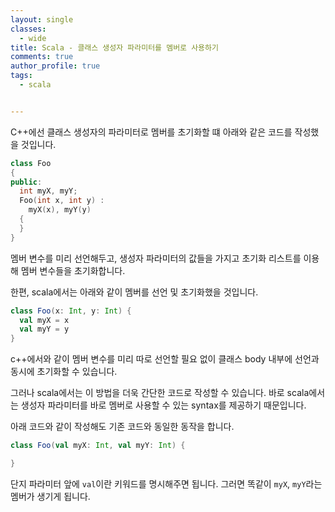 ```yaml
---
layout: single
classes:
  - wide
title: Scala - 클래스 생성자 파라미터를 멤버로 사용하기
comments: true
author_profile: true
tags:
  - scala


---
```


C++에선 클래스 생성자의 파라미터로 멤버를 초기화할 떄 아래와 같은 코드를 작성했을 것입니다.

~~~c++
class Foo
{
public:
  int myX, myY;
  Foo(int x, int y) :
    myX(x), myY(y)
  {
  }
}
~~~

멤버 변수를 미리 선언해두고, 생성자 파라미터의 값들을 가지고 초기화 리스트를 이용해 멤버 변수들을 초기화합니다.

한편, scala에서는 아래와 같이 멤버를 선언 및 초기화했을 것입니다.

~~~scala
class Foo(x: Int, y: Int) {
  val myX = x
  val myY = y
}
~~~

c++에서와 같이 멤버 변수를 미리 따로 선언할 필요 없이 클래스 body 내부에 선언과 동시에 초기화할 수 있습니다.

그러나 scala에서는 이 방법을 더욱 간단한 코드로 작성할 수 있습니다.
바로 scala에서는 생성자 파라미터를 바로 멤버로 사용할 수 있는 syntax를 제공하기 때문입니다.

아래 코드와 같이 작성해도 기존 코드와 동일한 동작을 합니다.

~~~scala
class Foo(val myX: Int, val myY: Int) {

}
~~~

단지 파라미터 앞에 `val`이란 키워드를 명시해주면 됩니다.
그러면 똑같이 `myX`, `myY`라는 멤버가 생기게 됩니다.